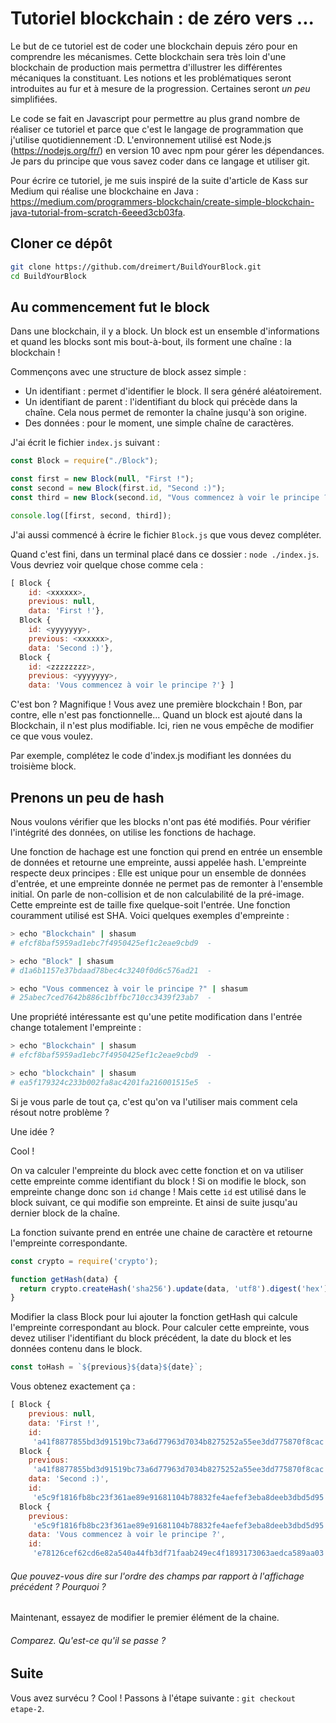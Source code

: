# Tutoriel blockchain : de zéro vers ...

Le but de ce tutoriel est de coder une blockchain depuis zéro pour en comprendre les mécanismes. Cette blockchain sera très loin d'une blockchain de production mais permettra d'illustrer les différentes mécaniques la constituant. Les notions et les problématiques seront introduites au fur et à mesure de la progression. Certaines seront *un peu* simplifiées.

Le code se fait en Javascript pour permettre au plus grand nombre de réaliser ce tutoriel et parce que c'est le langage de programmation que j'utilise quotidiennement :D. L'environnement utilisé est Node.js (https://nodejs.org/fr/) en version 10 avec npm pour gérer les dépendances. Je pars du principe que vous savez coder dans ce langage et utiliser git.

Pour écrire ce tutoriel, je me suis inspiré de la suite d'article de Kass sur Medium qui réalise une blockchaine en Java : https://medium.com/programmers-blockchain/create-simple-blockchain-java-tutorial-from-scratch-6eeed3cb03fa.

## Cloner ce dépôt

```Bash
git clone https://github.com/dreimert/BuildYourBlock.git
cd BuildYourBlock
```

## Au commencement fut le block

Dans une blockchain, il y a block. Un block est un ensemble d'informations et quand les blocks sont mis bout-à-bout, ils forment une chaîne : la blockchain !

Commençons avec une structure de block assez simple :

* Un identifiant : permet d'identifier le block. Il sera généré aléatoirement.
* Un identifiant de parent : l'identifiant du block qui précède dans la chaîne. Cela nous permet de remonter la chaîne jusqu'à son origine.
* Des données : pour le moment, une simple chaîne de caractères.

J'ai écrit le fichier `index.js` suivant :

```Javascript
const Block = require("./Block");

const first = new Block(null, "First !");
const second = new Block(first.id, "Second :)");
const third = new Block(second.id, "Vous commencez à voir le principe ?");

console.log([first, second, third]);
```

J'ai aussi commencé à écrire le fichier `Block.js` que vous devez compléter.

Quand c'est fini, dans un terminal placé dans ce dossier : `node ./index.js`. Vous devriez voir quelque chose comme cela :

```Javascript
[ Block {
    id: <xxxxxx>,
    previous: null,
    data: 'First !'},
  Block {
    id: <yyyyyyy>,
    previous: <xxxxxx>,
    data: 'Second :)'},
  Block {
    id: <zzzzzzzz>,
    previous: <yyyyyyy>,
    data: 'Vous commencez à voir le principe ?'} ]
```

C'est bon ? Magnifique ! Vous avez une première blockchain ! Bon, par contre, elle n'est  pas fonctionnelle... Quand un block est ajouté dans la Blockchain, il n'est plus modifiable. Ici, rien ne vous empêche de modifier ce que vous voulez.

Par exemple, complétez le code d'index.js modifiant les données du troisième block.

## Prenons un peu de hash

Nous voulons vérifier que les blocks n'ont pas été modifiés. Pour vérifier l'intégrité des données, on utilise les fonctions de hachage.

Une fonction de hachage est une fonction qui prend en entrée un ensemble de données et retourne une empreinte, aussi appelée hash. L'empreinte respecte deux principes : Elle est unique pour un ensemble de données d'entrée, et une empreinte donnée ne permet pas de remonter à l'ensemble initial. On parle de non-collision et de non calculabilité de la pré-image. Cette empreinte est de taille fixe quelque-soit l'entrée. Une fonction couramment utilisé est SHA. Voici quelques exemples d'empreinte :

```Bash
> echo "Blockchain" | shasum
# efcf8baf5959ad1ebc7f4950425ef1c2eae9cbd9  -

> echo "Block" | shasum
# d1a6b1157e37bdaad78bec4c3240f0d6c576ad21  -

> echo "Vous commencez à voir le principe ?" | shasum
# 25abec7ced7642b886c1bffbc710cc3439f23ab7  -
```

Une propriété intéressante est qu'une petite modification dans l'entrée change totalement l'empreinte :

```Bash
> echo "Blockchain" | shasum
# efcf8baf5959ad1ebc7f4950425ef1c2eae9cbd9  -

> echo "blockchain" | shasum
# ea5f179324c233b002fa8ac4201fa216001515e5  -
```

Si je vous parle de tout ça, c'est qu'on va l'utiliser mais comment cela résout notre problème ?

Une idée ?

Cool !

On va calculer l'empreinte du block avec cette fonction et on va utiliser cette empreinte comme identifiant du block ! Si on modifie le block, son empreinte change donc son `id` change ! Mais cette `id` est utilisé dans le block suivant, ce qui modifie son empreinte. Et ainsi de suite jusqu'au dernier block de la chaîne.

La fonction suivante prend en entrée une chaine de caractère et retourne l'empreinte correspondante.

```Javascript
const crypto = require('crypto');

function getHash(data) {
  return crypto.createHash('sha256').update(data, 'utf8').digest('hex');
}
```

Modifier la class Block pour lui ajouter la fonction getHash qui calcule l'empreinte correspondant au block. Pour calculer cette empreinte, vous devez utiliser l'identifiant du block précédent, la date du block et les données contenu dans le block.

```Javascript
const toHash = `${previous}${data}${date}`;
```

Vous obtenez exactement ça :

```Javascript
[ Block {
    previous: null,
    data: 'First !',
    id:
     'a41f8877855bd3d91519bc73a6d77963d7034b8275252a55ee3dd775870f8cac' },
  Block {
    previous:
     'a41f8877855bd3d91519bc73a6d77963d7034b8275252a55ee3dd775870f8cac',
    data: 'Second :)',
    id:
     'e5c9f1816fb8bc23f361ae89e91681104b78832fe4aefef3eba8deeb3dbd5d95' },
  Block {
    previous:
     'e5c9f1816fb8bc23f361ae89e91681104b78832fe4aefef3eba8deeb3dbd5d95',
    data: 'Vous commencez à voir le principe ?',
    id:
     'e78126cef62cd6e82a540a44fb3df71faab249ec4f1893173063aedca589aa03' } ]
```

###### Que pouvez-vous dire sur l'ordre des champs par rapport à l'affichage précédent ? Pourquoi ?

Maintenant, essayez de modifier le premier élément de la chaine.

###### Comparez. Qu'est-ce qu'il se passe ?

## Suite

Vous avez survécu ? Cool ! Passons à l'étape suivante : `git checkout etape-2`.
